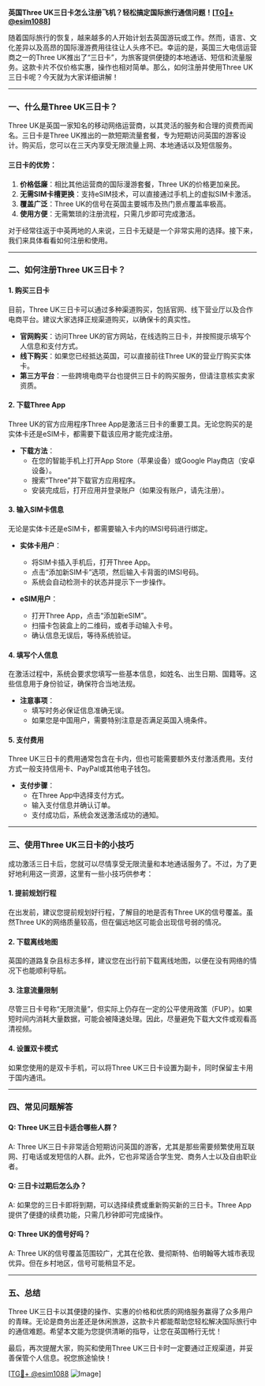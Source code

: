 **英国Three UK三日卡怎么注册飞机？轻松搞定国际旅行通信问题！[[TG💪+ @esim1088](https://t.me/s/esim1088)]**

随着国际旅行的恢复，越来越多的人开始计划去英国游玩或工作。然而，语言、文化差异以及高昂的国际漫游费用往往让人头疼不已。幸运的是，英国三大电信运营商之一的Three UK推出了“三日卡”，为旅客提供便捷的本地通话、短信和流量服务。这款卡片不仅价格实惠，操作也相对简单。那么，如何注册并使用Three UK三日卡呢？今天就为大家详细讲解！

---

### 一、什么是Three UK三日卡？

Three UK是英国一家知名的移动网络运营商，以其灵活的服务和合理的资费而闻名。三日卡是Three UK推出的一款短期流量套餐，专为短期访问英国的游客设计。购买后，您可以在三天内享受无限流量上网、本地通话以及短信服务。

#### 三日卡的优势：
1. **价格低廉**：相比其他运营商的国际漫游套餐，Three UK的价格更加亲民。
2. **无需SIM卡槽更换**：支持eSIM技术，可以直接通过手机上的虚拟SIM卡激活。
3. **覆盖广泛**：Three UK的信号在英国主要城市及热门景点覆盖率极高。
4. **使用方便**：无需繁琐的注册流程，只需几步即可完成激活。

对于经常往返于中英两地的人来说，三日卡无疑是一个非常实用的选择。接下来，我们来具体看看如何注册和使用。

---

### 二、如何注册Three UK三日卡？

#### 1. 购买三日卡
目前，Three UK三日卡可以通过多种渠道购买，包括官网、线下营业厅以及合作电商平台。建议大家选择正规渠道购买，以确保卡的真实性。

- **官网购买**：访问Three UK的官方网站，在线选购三日卡，并按照提示填写个人信息和支付方式。
- **线下购买**：如果您已经抵达英国，可以直接前往Three UK的营业厅购买实体卡。
- **第三方平台**：一些跨境电商平台也提供三日卡的购买服务，但请注意核实卖家资质。

#### 2. 下载Three App
Three UK的官方应用程序Three App是激活三日卡的重要工具。无论您购买的是实体卡还是eSIM卡，都需要下载该应用才能完成注册。

- **下载方法**：
  - 在您的智能手机上打开App Store（苹果设备）或Google Play商店（安卓设备）。
  - 搜索“Three”并下载官方应用程序。
  - 安装完成后，打开应用并登录账户（如果没有账户，请先注册）。

#### 3. 输入SIM卡信息
无论是实体卡还是eSIM卡，都需要输入卡内的IMSI号码进行绑定。

- **实体卡用户**：
  - 将SIM卡插入手机后，打开Three App。
  - 点击“添加新SIM卡”选项，然后输入卡背面的IMSI号码。
  - 系统会自动检测卡的状态并提示下一步操作。

- **eSIM用户**：
  - 打开Three App，点击“添加新eSIM”。
  - 扫描卡包装盒上的二维码，或者手动输入卡号。
  - 确认信息无误后，等待系统验证。

#### 4. 填写个人信息
在激活过程中，系统会要求您填写一些基本信息，如姓名、出生日期、国籍等。这些信息用于身份验证，确保符合当地法规。

- **注意事项**：
  - 填写时务必保证信息准确无误。
  - 如果您是中国用户，需要特别注意是否满足英国入境条件。

#### 5. 支付费用
Three UK三日卡的费用通常包含在卡内，但也可能需要额外支付激活费用。支付方式一般支持信用卡、PayPal或其他电子钱包。

- **支付步骤**：
  - 在Three App中选择支付方式。
  - 输入支付信息并确认订单。
  - 支付成功后，系统会发送激活成功的通知。

---

### 三、使用Three UK三日卡的小技巧

成功激活三日卡后，您就可以尽情享受无限流量和本地通话服务了。不过，为了更好地利用这一资源，这里有一些小技巧供参考：

#### 1. 提前规划行程
在出发前，建议您提前规划好行程，了解目的地是否有Three UK的信号覆盖。虽然Three UK的网络质量较高，但在偏远地区可能会出现信号弱的情况。

#### 2. 下载离线地图
英国的道路复杂且标志多样，建议您在出行前下载离线地图，以便在没有网络的情况下也能顺利导航。

#### 3. 注意流量限制
尽管三日卡号称“无限流量”，但实际上仍存在一定的公平使用政策（FUP）。如果短时间内消耗大量数据，可能会被降速处理。因此，尽量避免下载大文件或观看高清视频。

#### 4. 设置双卡模式
如果您使用的是双卡手机，可以将Three UK三日卡设置为副卡，同时保留主卡用于国内通讯。

---

### 四、常见问题解答

#### Q: Three UK三日卡适合哪些人群？
A: Three UK三日卡非常适合短期访问英国的游客，尤其是那些需要频繁使用互联网、打电话或发短信的人群。此外，它也非常适合学生党、商务人士以及自由职业者。

#### Q: 三日卡过期后怎么办？
A: 如果您的三日卡即将到期，可以选择续费或重新购买新的三日卡。Three App提供了便捷的续费功能，只需几秒钟即可完成操作。

#### Q: Three UK的信号好吗？
A: Three UK的信号覆盖范围较广，尤其在伦敦、曼彻斯特、伯明翰等大城市表现优异。但在乡村地区，信号可能稍显不足。

---

### 五、总结

Three UK三日卡以其便捷的操作、实惠的价格和优质的网络服务赢得了众多用户的青睐。无论是商务出差还是休闲旅游，这款卡片都能帮助您轻松解决国际旅行中的通信难题。希望本文能为您提供清晰的指导，让您在英国畅行无忧！

最后，再次提醒大家，购买和使用Three UK三日卡时一定要通过正规渠道，并妥善保管个人信息。祝您旅途愉快！

[[TG💪+ @esim1088](https://t.me/s/esim1088) ![Image](https://i.postimg.cc/4NQfJmqS/Snipaste-2025-05-13-00-14-12.png)]
